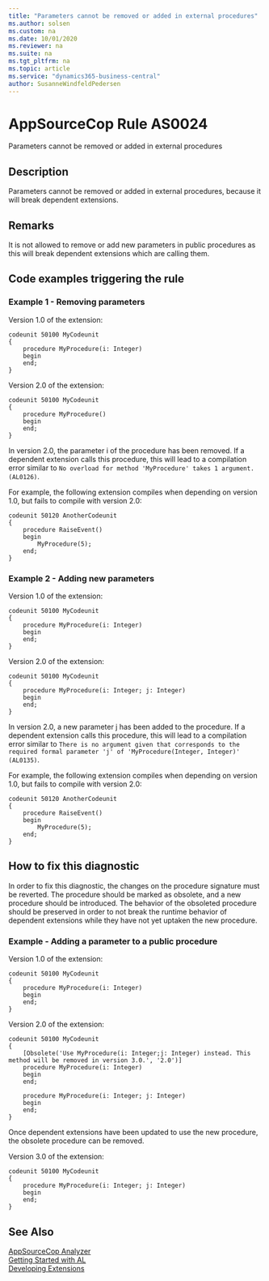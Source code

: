 ```yaml
---
title: "Parameters cannot be removed or added in external procedures"
ms.author: solsen
ms.custom: na
ms.date: 10/01/2020
ms.reviewer: na
ms.suite: na
ms.tgt_pltfrm: na
ms.topic: article
ms.service: "dynamics365-business-central"
author: SusanneWindfeldPedersen
---
```

[//]: # (START>DO_NOT_EDIT)
[//]: # (IMPORTANT:Do not edit any of the content between here and the END>DO_NOT_EDIT.)
[//]: # (Any modifications should be made in the .xml files in the ModernDev repo.)
# AppSourceCop Rule AS0024
Parameters cannot be removed or added in external procedures  

## Description
Parameters cannot be removed or added in external procedures, because it will break dependent extensions.

[//]: # (IMPORTANT: END>DO_NOT_EDIT)

## Remarks

It is not allowed to remove or add new parameters in public procedures as this will break dependent extensions which are calling them.

## Code examples triggering the rule

### Example 1 - Removing parameters

Version 1.0 of the extension:
```AL
codeunit 50100 MyCodeunit
{
    procedure MyProcedure(i: Integer)
    begin
    end;
}
```

Version 2.0 of the extension:
```AL
codeunit 50100 MyCodeunit
{
    procedure MyProcedure()
    begin
    end;
}
```

In version 2.0, the parameter i of the procedure has been removed. If a dependent extension calls this procedure, this will lead to a compilation error similar to `No overload for method 'MyProcedure' takes 1 argument. (AL0126)`.

For example, the following extension compiles when depending on version 1.0, but fails to compile with version 2.0:
```AL
codeunit 50120 AnotherCodeunit
{
    procedure RaiseEvent()
    begin
        MyProcedure(5);
    end;
}
```

### Example 2 - Adding new parameters

Version 1.0 of the extension:
```AL
codeunit 50100 MyCodeunit
{
    procedure MyProcedure(i: Integer)
    begin
    end;
}
```

Version 2.0 of the extension:
```AL
codeunit 50100 MyCodeunit
{
    procedure MyProcedure(i: Integer; j: Integer)
    begin
    end;
}
```

In version 2.0, a new parameter j has been added to the procedure. If a dependent extension calls this procedure, this will lead to a compilation error similar to `There is no argument given that corresponds to the required formal parameter 'j' of 'MyProcedure(Integer, Integer)' (AL0135)`.

For example, the following extension compiles when depending on version 1.0, but fails to compile with version 2.0:
```AL
codeunit 50120 AnotherCodeunit
{
    procedure RaiseEvent()
    begin
        MyProcedure(5);
    end;
}
```

## How to fix this diagnostic

In order to fix this diagnostic, the changes on the procedure signature must be reverted. The procedure should be marked as obsolete, and a new procedure should be introduced.
The behavior of the obsoleted procedure should be preserved in order to not break the runtime behavior of dependent extensions while they have not yet uptaken the new procedure.

### Example - Adding a parameter to a public procedure

Version 1.0 of the extension:
```AL
codeunit 50100 MyCodeunit
{
    procedure MyProcedure(i: Integer)
    begin
    end;
}
```

Version 2.0 of the extension:
```AL
codeunit 50100 MyCodeunit
{
    [Obsolete('Use MyProcedure(i: Integer;j: Integer) instead. This method will be removed in version 3.0.', '2.0')]
    procedure MyProcedure(i: Integer)
    begin
    end;
    
    procedure MyProcedure(i: Integer; j: Integer)
    begin
    end;
}
```

Once dependent extensions have been updated to use the new procedure, the obsolete procedure can be removed.

Version 3.0 of the extension:
```AL
codeunit 50100 MyCodeunit
{  
    procedure MyProcedure(i: Integer; j: Integer)
    begin
    end;
}
```

## See Also  
[AppSourceCop Analyzer](appsourcecop.md)  
[Getting Started with AL](../devenv-get-started.md)  
[Developing Extensions](../devenv-dev-overview.md)  
